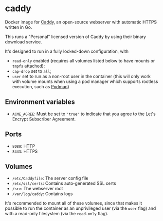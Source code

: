 # caddy

Docker image for [Caddy](https://caddyserver.com/), an open-source webserver with automatic HTTPS
written in Go.

This runs a "Personal" licensed version of Caddy by using their binary download service.

It's designed to run in a fully locked-down configuration, with

- `read-only` enabled (requires all volumes listed below to have mounts or `tmpfs` attached);
- `cap-drop` set to `all`;
- `user` set to run as a non-root user in the container (this will only work with volume mounts
  when using a pod manager which supports rootless execution, such as
  [Podman](https://podman.io/))


## Environment variables

- `ACME_AGREE`: Must be set to `"true"` to indicate that you agree to the Let's Encrypt Subscriber
  Agreement.


## Ports

- `8080`: HTTP
- `8443`: HTTPS


## Volumes

- `/etc/Caddyfile`: The server config file
- `/etc/ssl/certs`: Contains auto-generated SSL certs
- `/srv`: The webserver root
- `/var/log/caddy`: Contains logs

It's recommended to mount all of these volumes, since that makes it possible to run the container
as an unprivileged user (via the `user` flag) and with a read-only filesystem (via the `read-only`
flag).

